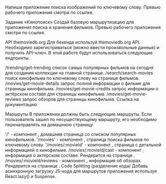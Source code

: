 Напиши приложение поиска изображений по ключевому слову. Превью рабочего
приложения смотри по ссылке.

Задание «Кинопоиск» Создай базовую маршрутизацию для приложения поиска и
хранения фильмов. Превью рабочего приложения смотри по ссылке.

API themoviedb.org Для бекенда используй themoviedb.org API. Необходимо
зарегистриваться (можно ввести произвольные данные) и получить API-ключ. В этой
работе будут использоваться следующие ендпоинты.

/trending/get-trending список самых популярных фильмов на сегодня для создания
коллекции на главной странице. /search/search-movies поиск кинофильма по
ключевому слову на странице фильмов. /movies/get-movie-details запрос полной
информации о фильме для страницы кинофильма. /movies/get-movie-credits запрос
информации о актёрском составе для страницы кинофильма.
/movies/get-movie-reviews запрос обзоров для страницы кинофильма. Ссылка на
документацию

Маршруты В приложении должны быть следующие маршруты. Если пользователь зашел по
несуществующему маршруту, его необходимо перенаправлять на домашнюю страницу.

'/' - компонент <HomePage>, домашняя страница со списком популярных кинофильмов.
'/movies' - компонент <MoviesPage>, страница поиска фильмов по ключевому слову.
'/movies/:movieId' - компонент <MovieDetailsPage>, страница с детальной
информацией о кинофильме. /movies/:movieId/cast - компонент <Cast>, информация о
актерском составе. Рендерится на странице <MovieDetailsPage>.
/movies/:movieId/reviews - компонент <Reviews>, информация об обзорах.
Рендерится на странице <MovieDetailsPage>. Code Splitting (разделение кода)
Добавь асинхронную загрузку JS-кода для маршрутов приложения используя
React.lazy() и Suspense.
